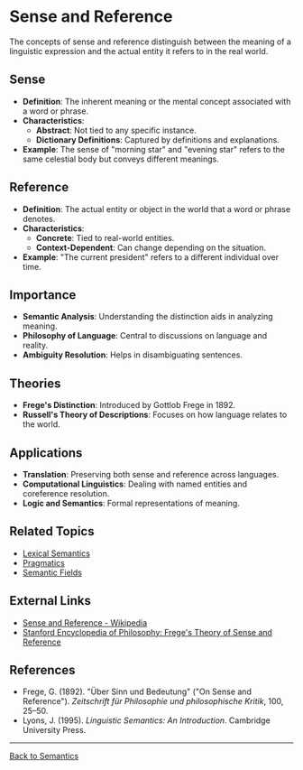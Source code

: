 # Sense and Reference

The concepts of sense and reference distinguish between the meaning of a linguistic expression and the actual entity it refers to in the real world.

## Sense

- **Definition**: The inherent meaning or the mental concept associated with a word or phrase.
- **Characteristics**:
  - **Abstract**: Not tied to any specific instance.
  - **Dictionary Definitions**: Captured by definitions and explanations.
- **Example**: The sense of "morning star" and "evening star" refers to the same celestial body but conveys different meanings.

## Reference

- **Definition**: The actual entity or object in the world that a word or phrase denotes.
- **Characteristics**:
  - **Concrete**: Tied to real-world entities.
  - **Context-Dependent**: Can change depending on the situation.
- **Example**: "The current president" refers to a different individual over time.

## Importance

- **Semantic Analysis**: Understanding the distinction aids in analyzing meaning.
- **Philosophy of Language**: Central to discussions on language and reality.
- **Ambiguity Resolution**: Helps in disambiguating sentences.

## Theories

- **Frege's Distinction**: Introduced by Gottlob Frege in 1892.
- **Russell's Theory of Descriptions**: Focuses on how language relates to the world.

## Applications

- **Translation**: Preserving both sense and reference across languages.
- **Computational Linguistics**: Dealing with named entities and coreference resolution.
- **Logic and Semantics**: Formal representations of meaning.

## Related Topics

- [Lexical Semantics](Lexical-Semantics.md)
- [Pragmatics](Pragmatics.md)
- [Semantic Fields](Semantic-Fields.md)

## External Links

- [Sense and Reference - Wikipedia](https://en.wikipedia.org/wiki/Sense_and_reference)
- [Stanford Encyclopedia of Philosophy: Frege's Theory of Sense and Reference](https://plato.stanford.edu/entries/frege/#SenRef)

## References

- Frege, G. (1892). "Über Sinn und Bedeutung" ("On Sense and Reference"). *Zeitschrift für Philosophie und philosophische Kritik*, 100, 25–50.
- Lyons, J. (1995). *Linguistic Semantics: An Introduction*. Cambridge University Press.

---

[Back to Semantics](README.md)
